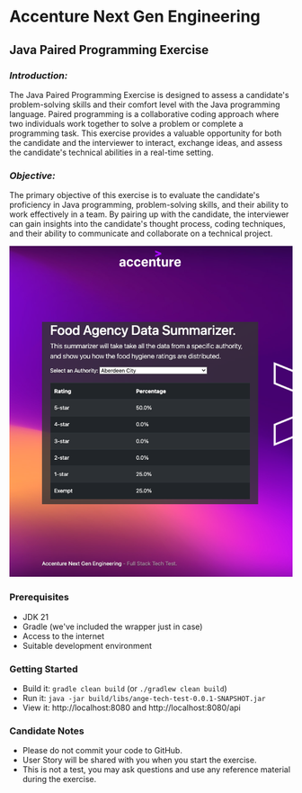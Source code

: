 # Accenture Next Gen Engineering

## Java Paired Programming Exercise

### _Introduction:_

The Java Paired Programming Exercise is designed to assess a candidate's problem-solving skills and their comfort level with the Java programming language. Paired programming is a collaborative coding approach where two individuals work together to solve a problem or complete a programming task. This exercise provides a valuable opportunity for both the candidate and the interviewer to interact, exchange ideas, and assess the candidate's technical abilities in a real-time setting.

### _Objective:_

The primary objective of this exercise is to evaluate the candidate's proficiency in Java programming, problem-solving skills, and their ability to work effectively in a team. By pairing up with the candidate, the interviewer can gain insights into the candidate's thought process, coding techniques, and their ability to communicate and collaborate on a technical project.

![Preview of Frontend](preview.png)

### Prerequisites

- JDK 21
- Gradle (we've included the wrapper just in case)
- Access to the internet
- Suitable development environment

### Getting Started

- Build it: `gradle clean build` (or `./gradlew clean build`)
- Run it: `java -jar build/libs/ange-tech-test-0.0.1-SNAPSHOT.jar`
- View it: http://localhost:8080 and http://localhost:8080/api

### Candidate Notes

- Please do not commit your code to GitHub.
- User Story will be shared with you when you start the exercise.
- This is not a test, you may ask questions and use any reference material during the exercise.
